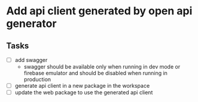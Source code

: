 # Add api client generated by open api generator

## Tasks
 - [ ] add swagger
   - swagger should be available only when running in dev mode or firebase emulator and should be disabled when running in production
 - [ ] generate api client in a new package in the workspace
 - [ ] update the web package to use the generated api client
